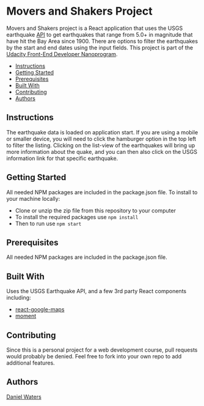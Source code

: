 # Movers and Shakers Project
Movers and Shakers project is a React application that uses the USGS earthquake [API](https://earthquake.usgs.gov/fdsnws/event/1/) to get earthquakes that range from 5.0+ in magnitude that have hit the Bay Area since 1900.  There are options to filter the earthquakes by the start and end dates using the input fields.  This project is part of the [Udacity Front-End Developer Nanoprogram](https://www.udacity.com/course/front-end-web-developer-nanodegree--nd001).  

* [Instructions](#instructions)
* [Getting Started](#getting-started)
* [Prerequisites](#prerequisites)
* [Built With](#built-with)
* [Contributing](#contributing)
* [Authors](#authors)

## Instructions
The earthquake data is loaded on application start.  If you are using a mobile or smaller device, you will need to click the hamburger option in the top left to filter the listing.  Clicking on the list-view of the earthquakes will bring up more information about the quake, and you can then also click on the USGS information link for that specific earthquake.

## Getting Started
All needed NPM packages are included in the package.json file.  To install to your machine locally:

* Clone or unzip the zip file from this repository to your computer
* To install the required packages use ``` npm install ```
* Then to run use ```npm start```

## Prerequisites
All needed NPM packages are included in the package.json file.

## Built With
Uses the USGS Earthquake API, and a few 3rd party React components including:
* [react-google-maps](https://github.com/tomchentw/react-google-maps)
* [moment](https://www.npmjs.com/package/react-moment)

## Contributing
Since this is a personal project for a web development course, pull requests would probably be denied.  Feel free to fork into your own repo to add additional features.

## Authors
[Daniel Waters](https://www.watersjournal.com)

